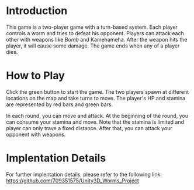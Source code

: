 # Introduction

This game is a two-player game with a turn-based system. Each player controls a worm and tries to defeat his opponent. Players can attack each other with weapons like Bomb and Kamehameha. After the weapon hits the player, it will cause some damage. The game ends when any of a player dies.

# How to Play
Click the green button to start the game. The two players spawn at different locations on the map and take turns to move. The player's HP and stamina are represented by red bars and green bars. 

In each round, you can move and attack. At the beginning of the round, you can consume your stamina and move. Note that the stamina is limited and player can only trave a fixed distance. After that, you can attack your opponent with weapons.

# Implentation Details
For further implentation details, please refer to the following link:
https://github.com/709351575/Unity3D_Worms_Project
